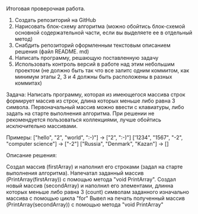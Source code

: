 Итоговая проверочная работа.

1. Создать репозиторий на GitHub 
2. Нарисовать блок-схему алгоритма (можно обойтись блок-схемой основной содержательной части, если вы
выделяете ее в отдельный метод)
3. Снабдить репозиторий оформленным текстовым описанием решения (файл README. md)
4. Написать программу, решающую поставленную задачу 
5. Использовать контроль версий в работе над этим небольшим проектом (не должно быть так что все залитс
одним коммитом, как минимум этапы 2, 3 и 4 должны быть расположены в разных коммитах) 

Задача: Написать программу, которая из имеющегося массива строк формирует массив из строк, длина которых меньше либо равна 3 символа. Первоначальный массив можно ввести с клавиатуры, либо задать на старте выполнения алгоритма. При решении не рекомендуется пользоваться коллекциями, лучше обойтись
исключительно массивами.

Примеры:
["hello", "2", "world", ":-)"] -> ["2", ":-)"]
['1234", "1567", "-2", "computer science"] -> ["-2"]
["Russia", "Denmark", "Kazan"] -> []

Описание решения:

Создал массив (firstArray) и наполнил его строками (задал на старте выполнения алгоритма). 
Напечатал заданный массив (PrintArray(firstArray)) с помощью метода "void PrintArray".
Создал новый массив (secondArray) и наполнил его элементами, длинна которых меньше либо равна 3 (count) символам заданного изначально массива с помощью
цикла "for"
Вывел на печать полученный массив (PrintArray(secondArray)) с помощью метода "void PrintArray"
